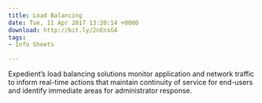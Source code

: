 ```yaml
---
title: Load Balancing
date: Tue, 11 Apr 2017 13:20:14 +0000
download: http://bit.ly/2nEnsG4
tags:
- Info Sheets

---
```

Expedient’s load balancing solutions monitor application and network traffic to inform real-time actions that maintain continuity of service for end-users and identify immediate areas for administrator response.